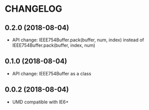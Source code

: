 # CHANGELOG

## 0.2.0 (2018-08-04)
- API change: IEEE754Buffer.pack(buffer, num, index) instead of IEEE754Buffer.pack(buffer, index, num)

## 0.1.0 (2018-08-04)
- API change: IEEE754Buffer as a class

## 0.0.2 (2018-08-04)
- UMD compatible with IE6+